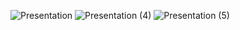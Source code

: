 ![Presentation](https://github.com/user-attachments/assets/812d8060-0b3d-412a-bc33-cfc6c6767eb5)
![Presentation (4)](https://github.com/user-attachments/assets/bc12c78a-4ba9-4fe3-9d6d-37fa5d984f16)
![Presentation (5)](https://github.com/user-attachments/assets/3606e8bb-d95a-4f5f-b07f-6f05ea7fd179)
